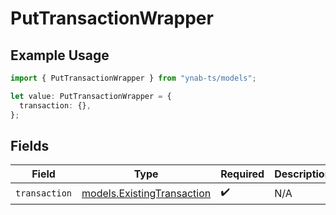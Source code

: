 # PutTransactionWrapper

## Example Usage

```typescript
import { PutTransactionWrapper } from "ynab-ts/models";

let value: PutTransactionWrapper = {
  transaction: {},
};
```

## Fields

| Field                                                          | Type                                                           | Required                                                       | Description                                                    |
| -------------------------------------------------------------- | -------------------------------------------------------------- | -------------------------------------------------------------- | -------------------------------------------------------------- |
| `transaction`                                                  | [models.ExistingTransaction](../models/existingtransaction.md) | :heavy_check_mark:                                             | N/A                                                            |